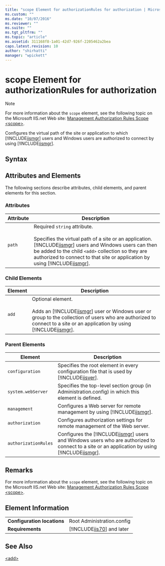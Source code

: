 ```yaml
---
title: "scope Element for authorizationRules for authorization | Microsoft Docs"
ms.custom: ""
ms.date: "10/07/2016"
ms.reviewer: ""
ms.suite: ""
ms.tgt_pltfrm: ""
ms.topic: "article"
ms.assetid: 311168f8-1a01-42d7-926f-2205462a2bea
caps.latest.revision: 10
author: "shirhatti"
manager: "wpickett"
---
```

# scope Element for authorizationRules for authorization
> [!NOTE]
>  For more information about the `scope` element, see the following topic on the Microsoft IIS.net Web site: [Management Authorization Rules Scope \<scope>](http://www.iis.net/ConfigReference/system.webServer/management/authorization/authorizationRules/scope).  
  
 Configures the virtual path of the site or application to which [!INCLUDE[iismgr](../../reference/admin/includes/iismgr-md.md)] users and Windows users are authorized to connect by using [!INCLUDE[iismgr](../../reference/admin/includes/iismgr-md.md)].  
  
## Syntax  
  
## Attributes and Elements  
 The following sections describe attributes, child elements, and parent elements for this section.  
  
### Attributes  
  
|Attribute|Description|  
|---------------|-----------------|  
|`path`|Required `string` attribute.<br /><br /> Specifies the virtual path of a site or an application. [!INCLUDE[iismgr](../../reference/admin/includes/iismgr-md.md)] users and Windows users can then be added to the child `<add>` collection so they are authorized to connect to that site or application by using [!INCLUDE[iismgr](../../reference/admin/includes/iismgr-md.md)].|  
  
### Child Elements  
  
|Element|Description|  
|-------------|-----------------|  
|`add`|Optional element.<br /><br /> Adds an [!INCLUDE[iismgr](../../reference/admin/includes/iismgr-md.md)] user or Windows user or group to the collection of users who are authorized to connect to a site or an application by using [!INCLUDE[iismgr](../../reference/admin/includes/iismgr-md.md)].|  
  
### Parent Elements  
  
|Element|Description|  
|-------------|-----------------|  
|`configuration`|Specifies the root element in every configuration file that is used by [!INCLUDE[iisver](../../reference/admin/includes/iisver-md.md)].|  
|`system.webServer`|Specifies the top-level section group (in Administration.config) in which this element is defined.|  
|`management`|Configures a Web server for remote management by using [!INCLUDE[iismgr](../../reference/admin/includes/iismgr-md.md)].|  
|`authorization`|Configures authorization settings for remote management of the Web server.|  
|`authorizationRules`|Configures the [!INCLUDE[iismgr](../../reference/admin/includes/iismgr-md.md)] users and Windows users who are authorized to connect to a site or an application by using [!INCLUDE[iismgr](../../reference/admin/includes/iismgr-md.md)].|  
  
## Remarks  
 For more information about the `scope` element, see the following topic on the Microsoft IIS.net Web site: [Management Authorization Rules Scope \<scope>](http://www.iis.net/ConfigReference/system.webServer/management/authorization/authorizationRules/scope).  
  
## Element Information  
  
|||  
|-|-|  
|**Configuration locations**|Root Administration.config|  
|**Requirements**|[!INCLUDE[iis70](../../reference/admin/includes/iis70-md.md)] and later|  
  
## See Also  
 [\<add>](../../reference/admin/add-element-for-scope-for-authorizationrules-for-authorization.md)